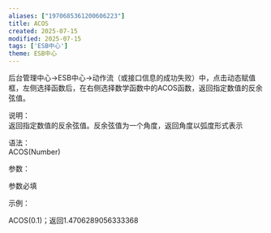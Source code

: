 ```yaml
---
aliases: ["1970685361200606223"]
title: ACOS
created: 2025-07-15
modified: 2025-07-15
tags: ['ESB中心']
theme: ESB中心
---
```


后台管理中心->ESB中心->动作流（或接口信息的成功失败）中，点击动态赋值框，左侧选择函数后，在右侧选择数学函数中的ACOS函数，返回指定数值的反余弦值。

说明：  
返回指定数值的反余弦值。反余弦值为一个角度，返回角度以弧度形式表示

语法：  
ACOS(Number)  

参数：

参数必填

示例：

ACOS(0.1)；返回1.4706289056333368
